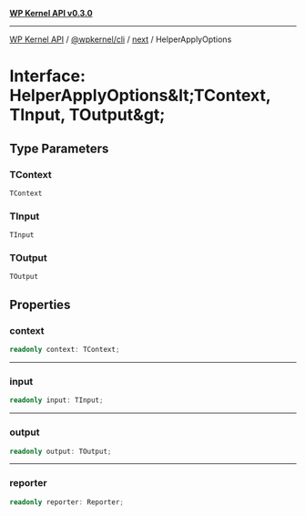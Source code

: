 [**WP Kernel API v0.3.0**](../../../../../README.md)

---

[WP Kernel API](../../../../../README.md) / [@wpkernel/cli](../../../README.md) / [next](../README.md) / HelperApplyOptions

# Interface: HelperApplyOptions\&lt;TContext, TInput, TOutput\&gt;

## Type Parameters

### TContext

`TContext`

### TInput

`TInput`

### TOutput

`TOutput`

## Properties

### context

```ts
readonly context: TContext;
```

---

### input

```ts
readonly input: TInput;
```

---

### output

```ts
readonly output: TOutput;
```

---

### reporter

```ts
readonly reporter: Reporter;
```

